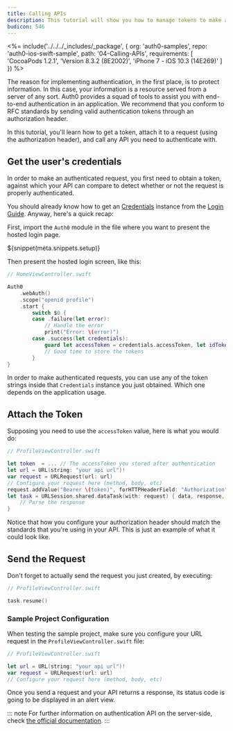 ```yaml
---
title: Calling APIs
description: This tutorial will show you how to manage tokens to make authenticated API calls, using URLSession.
budicon: 546
---
```


<%= include('../../../_includes/_package', {
  org: 'auth0-samples',
  repo: 'auth0-ios-swift-sample',
  path: '04-Calling-APIs',
  requirements: [
    'CocoaPods 1.2.1',
    'Version 8.3.2 (8E2002)',
    'iPhone 7 - iOS 10.3 (14E269)'
  ]
}) %>

The reason for implementing authentication, in the first place, is to protect information. In this case, your information is a resource served from a server of any sort. Auth0 provides a squad of tools to assist you with end-to-end authentication in an application. We recommend that you conform to RFC standards by sending valid authentication tokens through an authorization header.

In this tutorial, you'll learn how to get a token, attach it to a request (using the authorization header), and call any API you need to authenticate with.

## Get the user's credentials

In order to make an authenticated request, you first need to obtain a token, against which your API can compare to detect whether or not the request is properly authenticated.

You should already know how to get an [Credentials](https://github.com/auth0/Auth0.swift/blob/master/Auth0/Credentials.swift) instance from the [Login Guide](/quickstart/native/ios-swift/00-login). Anyway, here's a quick recap:

First, import the `Auth0` module in the file where you want to present the hosted login page.

${snippet(meta.snippets.setup)}

Then present the hosted login screen, like this:

```swift
// HomeViewController.swift

Auth0
    .webAuth()
    .scope("openid profile")
    .start {
        switch $0 {
        case .failure(let error):
            // Handle the error
            print("Error: \(error)")
        case .success(let credentials):
            guard let accessToken = credentials.accessToken, let idToken = credentials.idToken else { return }
            // Good time to store the tokens
        }
}
```

In order to make authenticated requests, you can use any of the token strings inside that `Credentials` instance you just obtained. Which one depends on the application usage.

## Attach the Token

Supposing you need to use the `accessToken` value, here is what you would do:

```swift
// ProfileViewController.swift

let token  = ... // The accessToken you stored after authentication
let url = URL(string: "your api url")!
var request = URLRequest(url: url)
// Configure your request here (method, body, etc)
request.addValue("Bearer \(token)", forHTTPHeaderField: "Authorization")
let task = URLSession.shared.dataTask(with: request) { data, response, error in
    // Parse the response
}
```

Notice that how you configure your authorization header should match the standards that you're using in your API. This is just an example of what it could look like.

## Send the Request

Don't forget to actually send the request you just created, by executing:

```swift
// ProfileViewController.swift

task.resume()
```

### Sample Project Configuration

When testing the sample project, make sure you configure your URL request in the `ProfileViewController.swift` file:

```swift
// ProfileViewController.swift

let url = URL(string: "your api url")!
var request = URLRequest(url: url)
// Configure your request here (method, body, etc)
```

Once you send a request and your API returns a response, its status code is going to be displayed in an alert view.

::: note
For further information on authentication API on the server-side, check [the official documentation](/api/authentication).
:::
